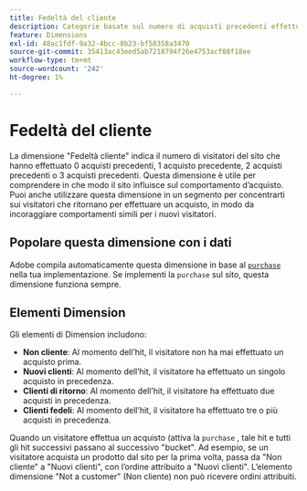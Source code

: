 ```yaml
---
title: Fedeltà del cliente
description: Categorie basate sul numero di acquisti precedenti effettuati da un visitatore.
feature: Dimensions
exl-id: 48ac1fdf-9a32-4bcc-8b23-bf58358a3470
source-git-commit: 35413ac43eed5ab7218794f26e4753acf08f18ee
workflow-type: tm+mt
source-wordcount: '242'
ht-degree: 1%

---
```


# Fedeltà del cliente

La dimensione &quot;Fedeltà cliente&quot; indica il numero di visitatori del sito che hanno effettuato 0 acquisti precedenti, 1 acquisto precedente, 2 acquisti precedenti o 3 acquisti precedenti. Questa dimensione è utile per comprendere in che modo il sito influisce sul comportamento d’acquisto. Puoi anche utilizzare questa dimensione in un segmento per concentrarti sui visitatori che ritornano per effettuare un acquisto, in modo da incoraggiare comportamenti simili per i nuovi visitatori.

## Popolare questa dimensione con i dati

Adobe compila automaticamente questa dimensione in base al [`purchase`](/help/implement/vars/page-vars/events/event-purchase.md) nella tua implementazione. Se implementi la `purchase` sul sito, questa dimensione funziona sempre.

## Elementi Dimension

Gli elementi di Dimension includono:

* **Non cliente**: Al momento dell’hit, il visitatore non ha mai effettuato un acquisto prima.
* **Nuovi clienti**: Al momento dell’hit, il visitatore ha effettuato un singolo acquisto in precedenza.
* **Clienti di ritorno**: Al momento dell’hit, il visitatore ha effettuato due acquisti in precedenza.
* **Clienti fedeli**: Al momento dell’hit, il visitatore ha effettuato tre o più acquisti in precedenza.

Quando un visitatore effettua un acquisto (attiva la `purchase` , tale hit e tutti gli hit successivi passano al successivo &quot;bucket&quot;. Ad esempio, se un visitatore acquista un prodotto dal sito per la prima volta, passa da &quot;Non cliente&quot; a &quot;Nuovi clienti&quot;, con l’ordine attribuito a &quot;Nuovi clienti&quot;. L’elemento dimensione &quot;Not a customer&quot; (Non cliente) non può ricevere ordini attribuiti.
